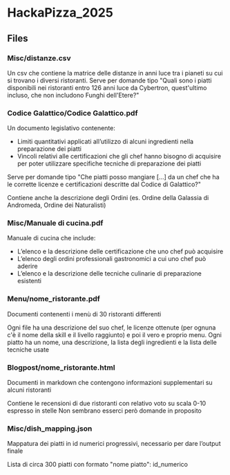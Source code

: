 # HackaPizza_2025

## Files
### Misc/distanze.csv
Un csv che contiene la matrice delle distanze in anni luce tra i pianeti su cui si trovano i diversi ristoranti.
Serve per domande tipo "Quali sono i piatti disponibili nei ristoranti entro 126 anni luce da Cybertron, quest'ultimo incluso, che non includono Funghi dell'Etere?"

### Codice Galattico/Codice Galattico.pdf
Un documento legislativo contenente:

- Limiti quantitativi applicati all’utilizzo di alcuni ingredienti nella preparazione dei piatti
- Vincoli relativi alle certificazioni che gli chef hanno bisogno di acquisire per poter utilizzare specifiche tecniche di preparazione dei piatti

Serve per domande tipo "Che piatti posso mangiare [...] da un chef che ha le corrette licenze e certificazioni descritte dal Codice di Galattico?"

Contiene anche la descrizione degli Ordini (es. Ordine della Galassia di Andromeda, Ordine dei Naturalisti)

### Misc/Manuale di cucina.pdf
Manuale di cucina che include:

- L’elenco e la descrizione delle certificazione che uno chef può acquisire
- L’elenco degli ordini professionali gastronomici a cui uno chef può aderire
- L’elenco e la descrizione delle tecniche culinarie di preparazione esistenti

### Menu/nome_ristorante.pdf
Documenti contenenti i menù di 30 ristoranti differenti

Ogni file ha una descrizione del suo chef, le licenze ottenute (per ognuna c'è il nome della skill e il livello raggiunto) e poi il vero e proprio menu. Ogni piatto ha un nome, una descrizione, la lista degli ingredienti e la lista delle tecniche usate

### Blogpost/nome_ristorante.html
Documenti in markdown che contengono informazioni supplementari su alcuni ristoranti

Contiene le recensioni di due ristoranti con relativo voto su scala 0-10 espresso in stelle
Non sembrano esserci però domande in proposito

### Misc/dish_mapping.json
Mappatura dei piatti in id numerici progressivi, necessario per dare l’output finale

Lista di circa 300 piatti con formato "nome piatto": id_numerico